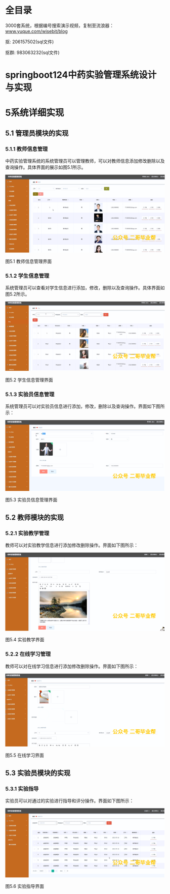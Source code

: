 # 全目录

3000套系统，根据编号搜索演示视频，复制至流浪器：www.yuque.com/wisebit/blog


<p>抠: 206157502(sql文件)</p>
<p>抠群: 983063232(sql文件)</p>


# springboot124中药实验管理系统设计与实现
# 5系统详细实现
## 5.1 管理员模块的实现
### 5.1.1 教师信息管理
中药实验管理系统的系统管理员可以管理教师，可以对教师信息添加修改删除以及查询操作。具体界面的展示如图5.1所示。

![](/md/blog.010.png)

图5.1 教师信息管理界面
### 5.1.2 学生信息管理
系统管理员可以查看对学生信息进行添加，修改，删除以及查询操作。具体界面如图5.2所示。

![](/md/blog.011.png)

图5.2 学生信息管理界面
### 5.1.3 实验员信息管理
系统管理员可以对实验员信息进行添加，修改，删除以及查询操作。界面如下图所示：

![](/md/blog.012.png)

图5.3 实验员信息管理界面

## 5.2 教师模块的实现
### 5.2.1 实验教学管理
教师可以对实验教学信息进行添加修改删除操作。界面如下图所示：

![](/md/blog.013.png)

图5.4 实验教学界面
### 5.2.2 在线学习管理
教师可以对在线学习信息进行添加修改删除操作。界面如下图所示：

![](/md/blog.014.png)

图5.5 在线学习界面
## 5.3 实验员模块的实现
### 5.3.1 实验指导
实验员可以对通过的实验进行指导和评分操作。界面如下图所示：


![](/md/blog.015.png)

图5.6 实验指导界面













